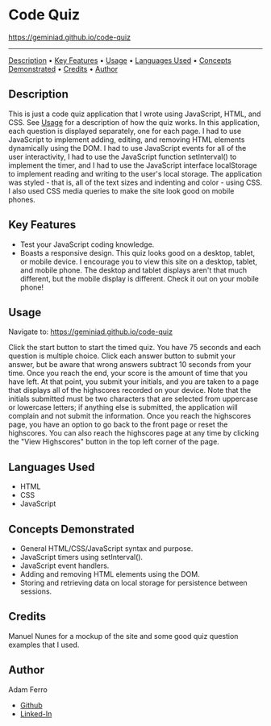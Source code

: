 # Code Quiz

<https://geminiad.github.io/code-quiz>

------------------------------------------------------

<a href="#description">Description</a> •
<a href="#key-features">Key Features</a> •
<a href="#usage">Usage</a> •
<a href="#languages-used">Languages Used</a> •
<a href="#concepts-demonstrated">Concepts Demonstrated</a> •
<a href="#credits">Credits</a> •
<a href="#author">Author</a>

## Description

This is just a code quiz application that I wrote using JavaScript, HTML, and CSS. See <a href="#usage">Usage</a> for a description of how the quiz works. In this application, each question is displayed separately, one for each page. I had to use JavaScript to implement adding, editing, and removing HTML elements dynamically using the DOM. I had to use JavaScript events for all of the user interactivity, I had to use the JavaScript function setInterval() to implement the timer, and I had to use the JavaScript interface localStorage to implement reading and writing to the user's local storage. The application was styled - that is, all of the text sizes and indenting and color - using CSS. I also used CSS media queries to make the site look good on mobile phones.

## Key Features

- Test your JavaScript coding knowledge.
- Boasts a responsive design. This quiz looks good on a desktop, tablet, or mobile device. I encourage you to view this site on a desktop, tablet, and mobile phone. The desktop and tablet displays aren't that much different, but the mobile display is different. Check it out on your mobile phone!

## Usage

Navigate to: <https://geminiad.github.io/code-quiz>

Click the start button to start the timed quiz. You have 75 seconds and each question is multiple choice. Click each answer button to submit your answer, but be aware that wrong answers subtract 10 seconds from your time. Once you reach the end, your score is the amount of time that you have left. At that point, you submit your initials, and you are taken to a page that displays all of the highscores recorded on your device. Note that the initials submitted must be two characters that are selected from uppercase or lowercase letters; if anything else is submitted, the application will complain and not submit the information. Once you reach the highscores page, you have an option to go back to the front page or reset the highscores. You can also reach the highscores page at any time by clicking the "View Highscores" button in the top left corner of the page.

## Languages Used

- HTML
- CSS
- JavaScript

## Concepts Demonstrated

- General HTML/CSS/JavaScript syntax and purpose.
- JavaScript timers using setInterval().
- JavaScript event handlers.
- Adding and removing HTML elements using the DOM.
- Storing and retrieving data on local storage for persistence between sessions.

## Credits

Manuel Nunes for a mockup of the site and some good quiz question examples that I used.

## Author

Adam Ferro
- [Github](https://github.com/GeminiAd)
- [Linked-In](https://www.linkedin.com/in/adam-ferro)